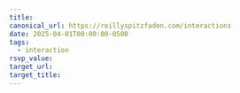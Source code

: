 ```yaml
---
title: 
canonical_url: https://reillyspitzfaden.com/interactions
date: 2025-04-01T00:00:00-0500
tags:
  - interaction
rsvp_value:
target_url:
target_title:
---
```


